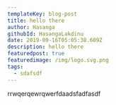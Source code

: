 ```yaml
---
templateKey: blog-post
title: hello there
author: Hasanga
githubId: HasangaLakdinu
date: 2019-09-16T05:05:38.609Z
description: hello there
featuredpost: true
featuredimage: /img/logo.svg.png
tags:
  - sdafsdf
---
```

rrwqerqewrqwerfdaadsfadfasdf
